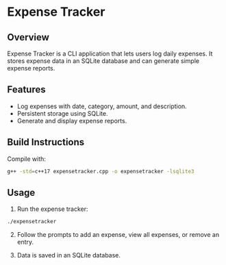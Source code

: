 # Expense Tracker

## Overview
Expense Tracker is a CLI application that lets users log daily expenses. It stores expense data in an SQLite database and can generate simple expense reports.

## Features
- Log expenses with date, category, amount, and description.
- Persistent storage using SQLite.
- Generate and display expense reports.

## Build Instructions
Compile with:
```sh
g++ -std=c++17 expensetracker.cpp -o expensetracker -lsqlite3
```
## Usage
1. Run the expense tracker:
```sh
./expensetracker
```
2. Follow the prompts to add an expense, view all expenses, or remove an entry.

3. Data is saved in an SQLite database.

